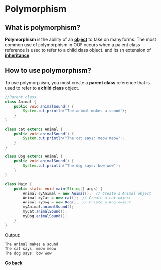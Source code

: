 
# Polymorphism

## What is polymorphism?

**Polymorphism** is the ability of an [**object**](Class.md#object) to take on many forms. The most common use of polymorphism in OOP occurs when a parent class reference is used to refer to a child class object. and its an extension of [**inheritance**](Inheritance.md).

## How to use polymorphism?

To use polymorphism, you must create a **parent class** reference that is used to refer to a **child class** object.

```java
//Parent class
class Animal {
    public void animalSound() {
        System.out.println("The animal makes a sound");
    }
}

class cat extends Animal {
    public void animalSound() {
        System.out.println("The cat says: meow meow");
    }
}

class Dog extends Animal {
    public void animalSound() {
        System.out.println("The dog says: bow wow");
    }
}

class Main {
    public static void main(String[] args) {
        Animal myAnimal = new Animal();  // Create a Animal object
        Animal myCat = new cat();  // Create a cat object
        Animal myDog = new Dog();  // Create a Dog object
        myAnimal.animalSound();
        myCat.animalSound();
        myDog.animalSound();
    }
}
```

Output:

```java
The animal makes a sound
The cat says: meow meow
The dog says: bow wow
```

[**Go back**](README.md#oop)